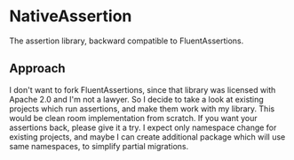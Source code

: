# NativeAssertion
The assertion library, backward compatible to FluentAssertions.

## Approach

I don't want to fork FluentAssertions, since that library was licensed with Apache 2.0 and I'm not a lawyer. So I decide to take a look at existing projects which run assertions, and make them work with my library.
This would be clean room implementation from scratch. If you want your assertions back, please give it a try. I expect only namespace change for existing projects, and maybe I can create additional package which will use same namespaces, to simplify partial migrations.
